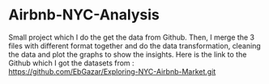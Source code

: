 # Airbnb-NYC-Analysis
Small project which I do the get the data from Github. Then, I merge the 3 files with different format together and do the data transformation, cleaning the data and plot the graphs to show the insights.
Here is the link to the Github which I got the datasets from : 
https://github.com/EbGazar/Exploring-NYC-Airbnb-Market.git
